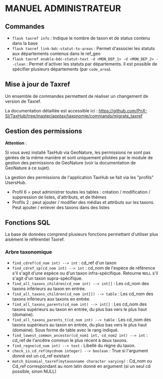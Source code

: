 # MANUEL ADMINISTRATEUR

## Commandes

-   `flask taxref info` : Indique le nombre de taxon et de status
    contenu dans la base
-   `flask taxref link-bdc-statut-to-areas` : Permet d'associer les
    statuts aux départements contenus dans le ref_geo
-   `flask taxref enable-bdc-statut-text -d <MON_DEP_1> -d <MON_DEP_2> --clean`
    : Permet d'activer les statuts par départements. Il est possible de
    spécifier plusieurs départements (par `code_area`).

## Mise à jour de Taxref

Un ensemble de commandes permettent de réaliser un changement de version
de Taxref.

La documentation détaillée est accessible ici :
<https://github.com/PnX-SI/TaxHub/tree/master/apptax/taxonomie/commands/migrate_taxref>

## Gestion des permissions
 
**Attention** : 

Si vous avez installé TaxHub via GeoNature, les permissions ne sont pas
gérées de la même manière et sont uniquement pilotées par le module de
gestion des permissions de GeoNature (voir la documentation de GeoNature
à ce sujet).

La gestion des permissions de l'application TaxHub se fait via les
"profils" UsersHub.

-   Profil 6 = peut administrer toutes les tables : création /
    modification / suppression de listes, d'attributs, et de thêmes
-   Profils 2 : peut ajouter / modifier des médias et attributs sur les
    taxons. Peut ajouter / enlever des taxons dans des listes

## Fonctions SQL

La base de données comprend plusieurs fonctions permettant d'utiliser
plus aisément le référentiel Taxref.

### Arbre taxonomique

-   `find_cdref(cd_nom int) --> int` : cd_ref d'un taxon
-   `find_cdref_sp(cd_nom int) --> int` : cd_nom de l'espèce de
    référence s'il s'agit d'une espèce ou d'un taxon
    infra-spécifique. Retourne `NULL` s'il s'agit d'un taxon
    supra-spécifique.
-   `find_all_taxons_children(cd_nom int) --> int[]` : Les cd_nom des
    taxons inférieurs au taxon en entrée.
-   `find_all_taxons_children(cd_nom int[]) --> table` : Les cd_nom des
    taxons inférieurs aux taxons en entrée.
-   `find_all_taxons_parents(cd_nom int) --> int[]` : Les cd_nom des
    taxons supérieurs au taxon en entrée, du plus bas vers le plus haut
    (domaine).
-   `find_all_taxons_parents_t(cd_nom int) --> table` : Les cd_nom des
    taxons supérieurs au taxon en entrée, du plus bas vers le plus haut
    (domaine). Sous forme de table avec le rang indiqué.
-   `find_lowest_common_ancestor(cd_nom1 int, cd_nom2 int) --> int` :
    cd_ref de l'ancêtre commun le plus récent à deux taxons.
-   `find_regne(cd_nom int) --> text` : Libellé du règne du taxon.
-   `check_is_cd_ref(mycdnom integer) --> boolean` : True si l'argument
    donné est un cd_ref existant
-   `match_binomial_taxref(mytaxonname character varying)` : Cd_nom ou
    Cd_ref correspondant au nom latin donné en argument (si un seul cd
    possible, sinon NULL)
